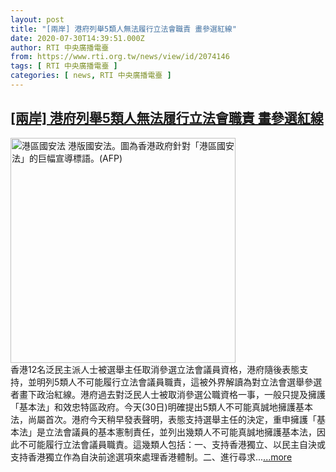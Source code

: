 ```yaml
---
layout: post
title: "[兩岸] 港府列舉5類人無法履行立法會職責 畫參選紅線"
date: 2020-07-30T14:39:51.000Z
author: RTI 中央廣播電臺
from: https://www.rti.org.tw/news/view/id/2074146
tags: [ RTI 中央廣播電臺 ]
categories: [ news, RTI 中央廣播電臺 ]
---
```

<!--1596119991000-->
[[兩岸] 港府列舉5類人無法履行立法會職責 畫參選紅線](https://www.rti.org.tw/news/view/id/2074146)
------

<div>
<img src="https://static.rti.org.tw/assets/thumbnails/2020/06/30/899528b6a6968fdda436a3d6d38d548e.jpg" width="360" alt="港區國安法 港版國安法。圖為香港政府針對「港區國安法」的巨幅宣導標語。(AFP)" title="港區國安法 港版國安法。圖為香港政府針對「港區國安法」的巨幅宣導標語。(AFP)"><br>香港12名泛民主派人士被選舉主任取消參選立法會議員資格，港府隨後表態支持，並明列5類人不可能履行立法會議員職責，這被外界解讀為對立法會選舉參選者畫下政治紅線。港府過去對泛民人士被取消參選公職資格一事，一般只提及擁護「基本法」和效忠特區政府。今天(30日)明確提出5類人不可能真誠地擁護基本法，尚屬首次。港府今天稍早發表聲明，表態支持選舉主任的決定，重申擁護「基本法」是立法會議員的基本憲制責任，並列出幾類人不可能真誠地擁護基本法，因此不可能履行立法會議員職責。這幾類人包括：一、支持香港獨立、以民主自決或支持香港獨立作為自決前途選項來處理香港體制。二、進行尋求...<a target="_blank" href="https://www.rti.org.tw/news/view/id/2074146">...more</a>
</div>
